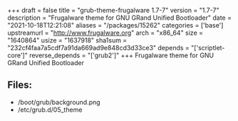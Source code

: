 +++
draft = false
title = "grub-theme-frugalware 1.7-7"
version = "1.7-7"
description = "Frugalware theme for GNU GRand Unified Bootloader"
date = "2021-10-18T12:21:08"
aliases = "/packages/15262"
categories = ['base']
upstreamurl = "http://www.frugalware.org"
arch = "x86_64"
size = "1640864"
usize = "1637918"
sha1sum = "232cf4faa7a5cdf7a91da669ad9e848cd3d33ce3"
depends = "['scriptlet-core']"
reverse_depends = "['grub2']"
+++
Frugalware theme for GNU GRand Unified Bootloader

## Files: 
* /boot/grub/background.png
* /etc/grub.d/05_theme
